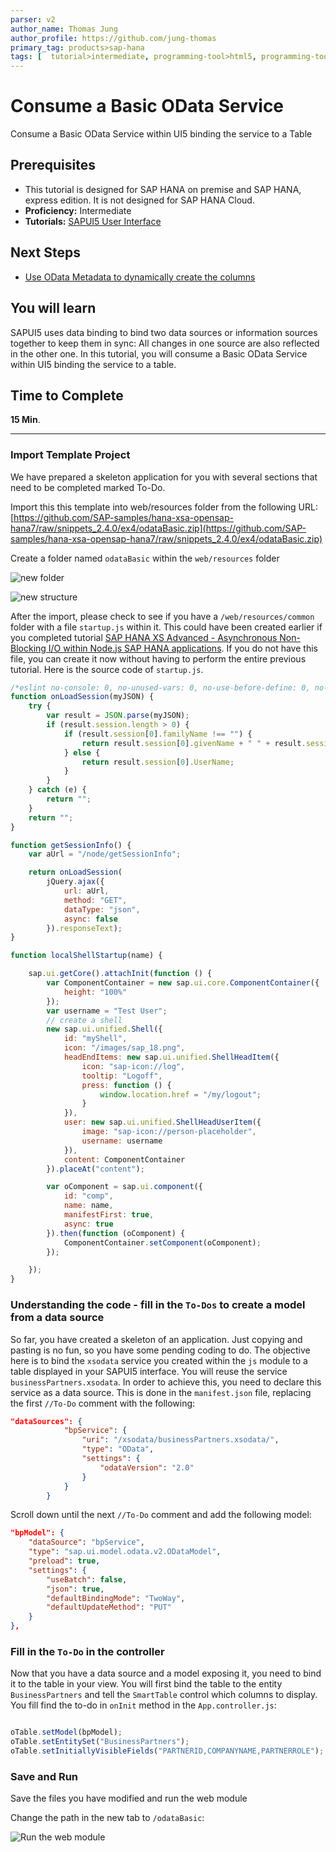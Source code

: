 ```yaml
---
parser: v2
author_name: Thomas Jung
author_profile: https://github.com/jung-thomas
primary_tag: products>sap-hana
tags: [  tutorial>intermediate, programming-tool>html5, programming-tool>odata, programming-tool>sapui5, products>sap-hana, products>sap-hana\,-express-edition   ]
---
```

# Consume a Basic OData Service
<!-- description --> Consume a Basic OData Service within UI5 binding the service to a Table

## Prerequisites
- This tutorial is designed for SAP HANA on premise and SAP HANA, express edition. It is not designed for SAP HANA Cloud.
- **Proficiency:** Intermediate
- **Tutorials:** [SAPUI5 User Interface](https://developers.sap.com/tutorials/xsa-sapui5.html)

## Next Steps
- [Use OData Metadata to dynamically create the columns](https://developers.sap.com/tutorials/xsa-sapui5-metadata.html)

## You will learn
SAPUI5 uses data binding to bind two data sources or information sources together to keep them in sync: All changes in one source are also reflected in the other one. In this tutorial, you will consume a Basic OData Service within UI5 binding the service to a table.

## Time to Complete
**15 Min**.

---


### Import Template Project


We have prepared a skeleton application for you with several sections that need to be completed marked To-Do.

Import this this template into web/resources folder from the following URL: [https://github.com/SAP-samples/hana-xsa-opensap-hana7/raw/snippets_2.4.0/ex4/odataBasic.zip](https://github.com/SAP-samples/hana-xsa-opensap-hana7/raw/snippets_2.4.0/ex4/odataBasic.zip)


Create a folder named `odataBasic` within the `web/resources` folder

![new folder](1.png)

![new structure](2.png)

After the import, please check to see if you have a `/web/resources/common` folder with a file `startup.js` within it.  This could have been created earlier if you completed tutorial [SAP HANA XS Advanced - Asynchronous Non-Blocking I/O within Node.js SAP HANA applications](xsa-node-async).  If you do not have this file, you can create it now without having to perform the entire previous tutorial.  Here is the source code of `startup.js`.

```JavaScript
/*eslint no-console: 0, no-unused-vars: 0, no-use-before-define: 0, no-redeclare: 0, no-shadow:0*/
function onLoadSession(myJSON) {
	try {
		var result = JSON.parse(myJSON);
		if (result.session.length > 0) {
			if (result.session[0].familyName !== "") {
				return result.session[0].givenName + " " + result.session[0].familyName;
			} else {
				return result.session[0].UserName;
			}
		}
	} catch (e) {
		return "";
	}
	return "";
}

function getSessionInfo() {
	var aUrl = "/node/getSessionInfo";

	return onLoadSession(
		jQuery.ajax({
			url: aUrl,
			method: "GET",
			dataType: "json",
			async: false
		}).responseText);
}

function localShellStartup(name) {

	sap.ui.getCore().attachInit(function () {
		var ComponentContainer = new sap.ui.core.ComponentContainer({
			height: "100%"
		});
		var username = "Test User";
		// create a shell
		new sap.ui.unified.Shell({
			id: "myShell",
			icon: "/images/sap_18.png",
			headEndItems: new sap.ui.unified.ShellHeadItem({
				icon: "sap-icon://log",
				tooltip: "Logoff",
				press: function () {
					window.location.href = "/my/logout";
				}
			}),
			user: new sap.ui.unified.ShellHeadUserItem({
				image: "sap-icon://person-placeholder",
				username: username
			}),
			content: ComponentContainer
		}).placeAt("content");

		var oComponent = sap.ui.component({
			id: "comp",
			name: name,
			manifestFirst: true,
			async: true
		}).then(function (oComponent) {
			ComponentContainer.setComponent(oComponent);
		});

	});
}
```


### Understanding the code - fill in the `To-Dos` to create a model from a data source


So far, you have created a skeleton of an application.  Just copying and pasting is no fun, so you have some pending coding to do. The objective here is to bind the `xsodata` service you created within the `js` module to a table displayed in your SAPUI5 interface. You will reuse the service `businessPartners.xsodata`. In order to achieve this, you need to declare this service as a data source.  This is done in the `manifest.json` file, replacing the first `//To-Do` comment with the following:

```json
"dataSources": {
			"bpService": {
				"uri": "/xsodata/businessPartners.xsodata/",
				"type": "OData",
				"settings": {
					"odataVersion": "2.0"
				}
			}
		}

```

Scroll down until the next `//To-Do` comment and add the following model:

```json
"bpModel": {
	"dataSource": "bpService",
	"type": "sap.ui.model.odata.v2.ODataModel",
	"preload": true,
	"settings": {
		"useBatch": false,
		"json": true,
		"defaultBindingMode": "TwoWay",
		"defaultUpdateMethod": "PUT"
	}
},
```


### Fill in the `To-Do` in the controller


Now that you have a data source and a model exposing it, you need to bind it to the table in your view. You will first bind the table to the entity `BusinessPartners` and tell the `SmartTable` control which columns to display. You fill find the to-do in `onInit` method in the `App.controller.js`:

```javascript

oTable.setModel(bpModel);
oTable.setEntitySet("BusinessPartners");
oTable.setInitiallyVisibleFields("PARTNERID,COMPANYNAME,PARTNERROLE");

```


### Save and Run


Save the files you have modified and run the web module

Change the path in the new tab to `/odataBasic`:

![Run the web module](5.png)

